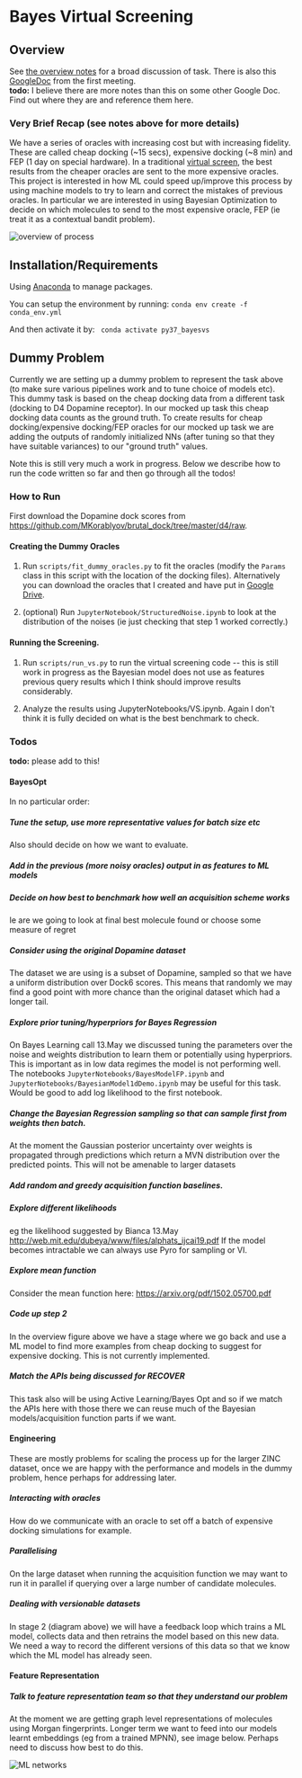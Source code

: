 # Bayes Virtual Screening

## Overview
See [the overview notes](notes/overview/compiled_drafts/13_may_2020.pdf) for a broad discussion of task.
There is also this [GoogleDoc](https://docs.google.com/document/d/1zx9na64Qt2_11BjoqQiXiyANT-O4ZTXPOTdPA3fsZLM/edit#) 
from the first meeting.  
__**todo:**__ I believe there are more notes than this on some other Google Doc. Find out where they are and reference them here. 

### Very Brief Recap (see notes above for more details)
We have a series of oracles with increasing cost but with increasing fidelity. These are called cheap docking (~15 secs),
expensive docking (~8 min) and FEP (1 day on special hardware). In a traditional [virtual screen](https://en.wikipedia.org/wiki/Virtual_screening),
the best results from the cheaper oracles are sent to the more expensive oracles. This project is interested in how ML 
could speed up/improve this process by using machine models to try to learn and correct the mistakes of previous oracles.
In particular we are interested in using Bayesian Optimization to decide on which molecules to send to the most expensive
oracle, FEP (ie treat it as a contextual bandit problem). 


![overview of process](notes/misc_imgs/process.png)



## Installation/Requirements
Using [Anaconda](https://www.anaconda.com/products/individual) to manage packages.

You can setup the environment by running:
`conda env create -f conda_env.yml`

And then activate it by:
` conda activate py37_bayesvs`


## Dummy Problem

Currently we are setting up a dummy problem to represent the task above (to make sure various pipelines work and to tune 
choice of models etc). 
This dummy task is based on the cheap docking data from a different task (docking to D4 Dopamine receptor). 
In our mocked up task this cheap docking data counts as the ground truth.
To create results for cheap docking/expensive docking/FEP oracles for our mocked up task we are adding
 the outputs of randomly initialized NNs (after tuning so that they have suitable variances) to our "ground truth" values.

Note this is still very much a work in progress.
Below we describe how to run the code written so far and then go through all the todos!

### How to Run

First download the Dopamine dock scores from https://github.com/MKorablyov/brutal_dock/tree/master/d4/raw.

#### Creating the Dummy Oracles
1. Run `scripts/fit_dummy_oracles.py` to fit the oracles (modify the `Params` class in this script with the location of
the docking files).
Alternatively you can download the oracles that I created and have put in
 [Google Drive](https://drive.google.com/drive/folders/14eHJSe2tFWQi3ZTCYGcuu4GVPJ7feUam?usp=sharing).

2. (optional) Run `JupyterNotebook/StructuredNoise.ipynb` to look at the distribution of the noises (ie just checking
that step 1 worked correctly.)

#### Running the Screening.

1. Run `scripts/run_vs.py` to run the virtual screening code -- this is still work in progress as the Bayesian model 
does not use as features previous query results which I think should improve results considerably.

2. Analyze the results using JupyterNotebooks/VS.ipynb. 
Again I don't think it is fully decided on what is the best benchmark to check.

### Todos

**todo:** please add to this!


#### BayesOpt

In no particular order:

##### Tune the setup, use more representative values for batch size etc
Also should decide on how we want to evaluate.

##### Add in the previous (more noisy oracles) output in as features to ML models

##### Decide on how best to benchmark how well an acquisition scheme works
Ie are we going to look at final best molecule found or choose some measure of regret

##### Consider using the original Dopamine dataset
The dataset we are using is a subset of Dopamine, sampled so that we have a uniform distribution over Dock6 scores.
This means that randomly we may find a good point with more chance than the original dataset which had a longer tail.

##### Explore prior tuning/hyperpriors for Bayes Regression
On Bayes Learning call 13.May we discussed tuning the parameters over the noise and weights distribution to learn them
or potentially using hyperpriors.
This is important as in low data regimes the model is not performing well.
The notebooks `JupyterNotebooks/BayesModelFP.ipynb` and `JupyterNotebooks/BayesianModel1dDemo.ipynb` may be useful 
for this task. Would be good to add log likelihood to the first notebook.

##### Change the Bayesian Regression sampling so that can sample first from weights then batch.
At the moment the Gaussian posterior uncertainty over weights is propagated through predictions which return a MVN distribution
over the predicted points. This will not be amenable to larger datasets 

##### Add random and greedy acquisition function baselines.

##### Explore different  likelihoods
eg the likelihood suggested by Bianca 13.May http://web.mit.edu/dubeya/www/files/alphats_ijcai19.pdf
If the model becomes intractable we can always use Pyro for sampling or VI.

##### Explore mean function
Consider the mean function here: https://arxiv.org/pdf/1502.05700.pdf

##### Code up step 2
In the overview figure above we have a stage where we go back and use a ML model to find more examples from cheap docking
to suggest for expensive docking. This is not currently implemented.

##### Match the APIs being discussed for RECOVER
This task also will be using Active Learning/Bayes Opt and so if we match the APIs here with those there we can reuse much
of the Bayesian models/acquisition function parts if we want.


#### Engineering

These are mostly problems for scaling the process up for the larger ZINC dataset, once we are happy with the performance
and models in the dummy problem, hence perhaps for addressing later.

##### Interacting with oracles
How do we communicate with an oracle to set off a batch of expensive docking simulations for example.

##### Parallelising
On the large dataset when running the acquisition function we may want to run it in parallel if querying over a large
number of candidate molecules.


##### Dealing with versionable datasets
In stage 2 (diagram above) we will have a feedback loop which trains a ML model, collects data and then retrains the model
based on this new data. We need a way to record the different versions of this data so that we know which the ML model
has already seen.

#### Feature Representation

##### Talk to feature representation team so that they understand our problem
At the moment we are getting graph level representations of molecules using Morgan fingerprints. Longer term we want
to feed into our models learnt embeddings (eg from a trained MPNN), see image below. Perhaps need to discuss how best to do this.

![ML networks](notes/misc_imgs/networks.png)




